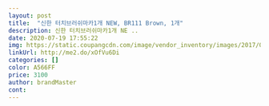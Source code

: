 ```yaml
---
layout: post 
title:  "신한 터치브러쉬마카1개 NEW, BR111 Brown, 1개" 
description: 신한 터치브러쉬마카1개 NE ..
date: 2020-07-19 17:55:22 
img: https://static.coupangcdn.com/image/vendor_inventory/images/2017/04/21/19/5/eb2b12cd-82e8-41d2-af43-370a77b7b5b6.jpg 
linkUrl: http://me2.do/xOfVu6Di 
categories: [] 
color: A566FF 
price: 3100 
author: brandMaster 
cont:  
---
```

 